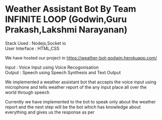# Weather Assistant Bot By Team INFINITE LOOP (Godwin,Guru Prakash,Lakshmi Narayanan)

Stack Used : Nodejs,Socket io <br>
User Interface : HTML,CSS<br>

We have hosted our project in https://weather-bot-godwin.herokuapp.com/

Input  : Voice Input using Voice Recogonisation <br>
Output : Speech using Speech Synthesis and Text Output <br>

We implemented a weather assistant bot that accepts the voice input using microphone and tells weather report of the any input place all over the world through speech <br>

Currently we have implemented to the bot to speak only about the weather report and the next step will be the bot which has knowledge about everything and gives us the response as per

